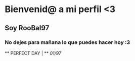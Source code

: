 # Bienvenid@ a mi perfil <3
## Soy RooBal97
### No dejes para mañana lo que puedes hacer hoy :3

** PERFECT DAY | **
_01/97_
